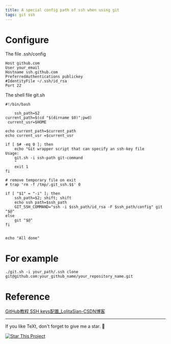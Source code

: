 ```yaml
---
title: A special config path of ssh when using git
tags: git ssh
---
```


# Configure 

The file .ssh/config

```
Host github.com
User your_email
Hostname ssh.github.com
PreferredAuthentications publickey
#IdentityFile ~/.ssh/id_rsa
Port 22
```

The shell file git.sh

```shell
#!/bin/bash
 
    ssh_path=$2
current_path=$(cd "$(dirname $0)";pwd)
 current_usr=$HOME

echo current_path=$current_path
echo current_usr =$current_usr
 
if [ $# -eq 0 ]; then
    echo "Git wrapper script that can specify an ssh-key file
Usage:
    git.sh -i ssh-path git-command
    "
    exit 1
fi
 
# remove temporary file on exit
# trap 'rm -f /tmp/.git_ssh.$$' 0
 
if [ "$1" = "-i" ]; then
    ssh_path=$2; shift; shift
    echo ssh path=$ssh_path
    GIT_SSH_COMMAND="ssh -i $ssh_path/id_rsa -F $ssh_path/config" git "$@"
else
    git "$@"
fi


echo "All done"

```

# For example

```shell
./git.sh -i your_path/.ssh clone git@github.com:your_github_name/your_repository_name.git
```



# Reference

[GitHub教程 SSH keys配置_LolitaSian-CSDN博客](https://blog.csdn.net/qq_36667170/article/details/79094257)

<!--more-->

---

If you like TeXt, don't forget to give me a star. :star2:

[![Star This Project](https://img.shields.io/github/stars/kitian616/jekyll-TeXt-theme.svg?label=Stars&style=social)](https://github.com/kitian616/jekyll-TeXt-theme/)

